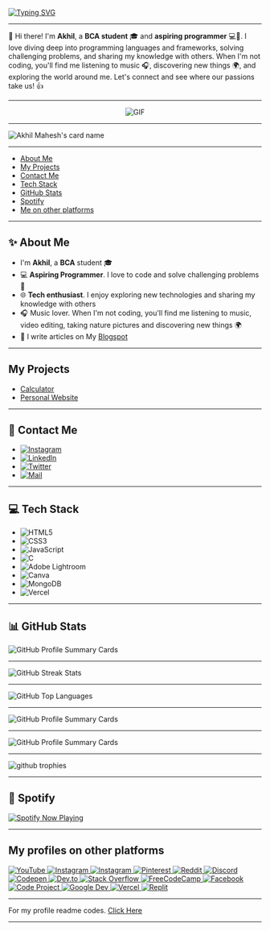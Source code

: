 <a href="https://itzmeakhilmahesh.blogspot.com/"><img src="https://readme-typing-svg.herokuapp.com?font=Righteous&size=42&duration=2500&pause=1000&color=03F700&width=440&height=100&lines=Hey+Folks+%F0%9F%91%8B;Welcome+to+my+profile;Don't+forget+to;Follow+%26+Star+my+repos" alt="Typing SVG" /></a>
<hr>
<p>👋 Hi there! I'm <b>Akhil</b>, a <strong>BCA student</strong> 🎓 and <strong>aspiring programmer</strong> 💻🚀. I love diving deep into programming languages and frameworks, solving challenging problems, and sharing my knowledge with others. When I'm not coding, you'll find me listening to music 🎧, discovering new things 🌍, and exploring the world around me. Let's connect and see where our passions take us! 👍</p>
<hr>
<p align="center">
<a href="https://itzmeakhilmahesh.blogspot.com/"></a><img src="https://media.giphy.com/media/SWoSkN6DxTszqIKEqv/giphy.gif" alt="GIF">
</p>
<hr>
<a href="https://itzmeakhilmahesh.blogspot.com/"></a><img src="https://cardivo.vercel.app/api?name=Akhil%20Mahesh&amp;description=I%27m%20Akhil%20Mahesh%2C%20a%20BCA%20student%20and%20aspiring%20programmer%20.%20I%20love%20diving%20deep%20into%20programming%20languages%20and%20frameworks%2C%20solving%20challenging%20problems%2C%20and%20sharing%20my%20knowledge%20with%20others.%20When%20I%27m%20not%20coding%2C%20you%27ll%20find%20me%20listening%20to%20music%2C%20discovering%20new%20things%2C%20and%20exploring%20the%20world%20around%20me.%20Let%27s%20connect%20and%20see%20where%20our%20passions%20take%20us!&amp;image=https://telegra.ph/file/a7ac4822c446471d4c4dc.jpg&amp;backgroundColor=%23ffffff&amp;pattern=ticTacToe&amp;iconColor=%23e64a19&amp;fontColor=F7F7F7FF&amp;site=https%3A%2F%2Fitzmeakhilmahesh.blogspot.com&amp;colorPattern=%231abc9c&amp;opacity=0&amp;instagram=@akhi_akxu&amp;linkedin=akhil-mahesh01&amp;github=Akhil-Mahesh&amp;twitter=@akhi_akxu&amp;disableAnimation=false" alt="Akhil Mahesh's card name">
<hr>
<nav>
    <ul>
        <li><a href="#about">About Me</a></li>
        <li><a href="#projects">My Projects</a></li>
        <li><a href="#contact">Contact Me</a></li>
        <li><a href="#stack">Tech Stack</a></li>
        <li><a href="#stats">GitHub Stats</a></li>
        <li><a href="#spotify">Spotify</a></li>
        <li><a href="#platforms">Me on other platforms</a></li>
    </ul>
</nav>
<hr>
<section id="about">
<h2>✨ About Me</h2>
<p>
<ul>
<li>I'm <b>Akhil</b>, a <b>BCA</b> student 🎓</li>
<li>💻 <b>Aspiring Programmer</b>. I love to code and solve challenging problems 🚀</li>
<li>🌐 <b>Tech enthusiast</b>. I enjoy exploring new technologies and sharing my knowledge with others</li>
<li>🎧 Music lover. When I'm not coding, you'll find me listening to music, video editing, taking nature pictures  and discovering new things 🌍</li>
<li>📝 I write articles on My <a href="https://itzmeakhilmahesh.blogspot.com/">Blogspot</a></li>
</ul>
</p>
</section>
<hr>
<section id="projects">
<h2>My Projects</h2>
<p>
<ul>
    <li><a href="https://github.com/Akhil-Mahesh/Calculator">Calculator</a></li>
    <li><a href="https://github.com/Akhil-Mahesh/Personal-Website">Personal Website</a></li>
    </ul>
</p>
</section>
<hr>
<section id="contact">
<h2>💌 Contact Me</h2>
<ul>
    <li><a href="https://www.instagram.com/akhi_akxu/">
  <img src="https://img.shields.io/badge/Instagram-@akhi__akxu-hotpink?style=plastic&logo=instagram" alt="Instagram">
</a></li>
<li><a href="https://www.linkedin.com/in/akhil-mahesh01">
  <img src="https://img.shields.io/badge/LinkedIn-Akhil%20Mahesh-blue?style=plastic&logo=linkedin" alt="LinkedIn">
</a></li>
<li><a href="https://twitter.com/akhi_akxu?t=Om1uDPCbFowsnefxqfnDmQ&s=09">
  <img src="https://img.shields.io/badge/Twitter-%40akhi__akxu-blue?style=plastic&logo=twitter" alt="Twitter">
</a></li>
<li><a href="mailto:akhilmahesh012@gmail.com">
  <img src="https://img.shields.io/badge/Mail-akhilmahesh012%40gmail.com-c14438?style=plastic&logo=gmail&logoColor=white" alt="Mail">
</a></li>
</ul>
</section>
<hr>
<section id="stack">
<h2>💻 Tech Stack</h2>
<ul>
<li><img src="https://img.shields.io/badge/html5-%23E34F26.svg?style=plastic&amp;logo=html5&amp;logoColor=white" alt="HTML5"></li>
<li><img src="https://img.shields.io/badge/css3-%231572B6.svg?style=plastic&amp;logo=css3&amp;logoColor=white" alt="CSS3"></li>
<li><img src="https://img.shields.io/badge/javascript-%23323330.svg?style=plastic&amp;logo=javascript&amp;logoColor=%23F7DF1E" alt="JavaScript"></li>
<li><img src="https://img.shields.io/badge/c-%2300599C.svg?style=plastic&amp;logo=c&amp;logoColor=white" alt="C"></li>
<li><img src="https://img.shields.io/badge/Adobe%20Lightroom-31A8FF.svg?style=plastic&amp;logo=Adobe%20Lightroom&amp;logoColor=white" alt="Adobe Lightroom"></li>
<li><img src="https://img.shields.io/badge/Canva-%2300C4CC.svg?style=plastic&amp;logo=Canva&amp;logoColor=white" alt="Canva"></li>
<li><img src="https://img.shields.io/badge/MongoDB-%234ea94b.svg?style=plastic&amp;logo=mongodb&amp;logoColor=white" alt="MongoDB"></li>
<li><img src="https://img.shields.io/badge/vercel-%23000000.svg?style=plastic&amp;logo=vercel&amp;logoColor=white" alt="Vercel"></li>
</ul>
</section>
<hr>
<section id="stats">
<h2>📊 GitHub Stats</h2>
<img src="http://github-profile-summary-cards.vercel.app/api/cards/profile-details?username=Akhil-Mahesh&theme=tokyonight" alt="GitHub Profile Summary Cards">
<br><hr>
<img src="https://github-readme-streak-stats.herokuapp.com/?user=Akhil-mahesh&theme=midnight-purple&hide_border=false" alt="GitHub Streak Stats">
<br><hr>
<img src="https://github-readme-stats.vercel.app/api/top-langs/?username=Akhil-mahesh&theme=midnight-purple&hide_border=false&include_all_commits=true&count_private=true&layout=compact" alt="GitHub Top Languages">
<br><hr>
<img src="http://github-profile-summary-cards.vercel.app/api/cards/stats?username=Akhil-Mahesh&theme=tokyonight" alt="GitHub Profile Summary Cards">
<br><hr>
<img src="http://github-profile-summary-cards.vercel.app/api/cards/productive-time?username=Akhil-Mahesh&theme=tokyonight&utcOffset=8" alt="GitHub Profile Summary Cards">
<br><hr>
<img src="https://github-profile-trophy.vercel.app/?username=Akhil-mahesh&theme=tokyonight&no-frame=false&no-bg=true&margin-w=4" alt="github trophies" />
</section>
<hr>
<section id="spotify">
<h2>🎵 Spotify</h2>
<a href="https://spotify-github-profile.vercel.app/api/view.svg?uid=31gvkj7oelt5axfiwpjew4l6gcwi&redirect=true">  
  <img src="https://spotify-github-profile.vercel.app/api/view.svg?uid=31gvkj7oelt5axfiwpjew4l6gcwi&cover_image=true&theme=novatorem&show_offline=false&background_color=121212&interchange=true&bar_color=0000ff&bar_color_cover=false" alt="Spotify Now Playing" />  
</a>
</section>
<hr>
<section id="platforms">
<h2>My profiles on other platforms</h2>
<!-- YouTube -->
<a href="https://www.youtube.com/AlonePhilic">
  <img src="https://img.shields.io/badge/YouTube-AlonePhilic-red?style=plastic&logo=youtube" alt="YouTube">
</a>
<!-- Instagram 2 -->
<a href="https://www.instagram.com/alone.philic/">
  <img src="https://img.shields.io/badge/Instagram-@alone.philic-hotpink?style=plastic&logo=instagram" alt="Instagram">
</a>
<!-- Instagram 3 -->
<a href="https://www.instagram.com/itzme_lucifer/">
  <img src="https://img.shields.io/badge/Instagram-@itzme__lucifer-hotpink?style=plastic&logo=instagram" alt="Instagram">
</a>
<!-- Pinterest -->
<a href="https://www.pinterest.com/alonephilic/">
  <img src="https://img.shields.io/badge/Pinterest-AlonePhilic-red?style=plastic&logo=pinterest" alt="Pinterest">
</a>
<!-- Reddit -->
<a href="https://www.reddit.com/AlonePhilic">
  <img src="https://img.shields.io/badge/Reddit-u%2FAlonePhilic-orange?style=plastic&logo=reddit" alt="Reddit">
</a>
<!-- Discord -->
<a href="https://discord.com/users/1066242357793656842">
  <img src="https://img.shields.io/badge/Discord-AlonePhilic%236969-blueviolet?style=plastic&logo=discord" alt="Discord">
</a>
<!-- Codepen -->
<a href="https://codepen.io/Akhil-Mahesh">
  <img src="https://img.shields.io/badge/Codepen-Akhil--Mahesh-blue?style=plastic&logo=codepen" alt="Codepen">
</a>
<!-- Dev.to -->
<a href="https://dev.to/akhil-mahesh">
  <img src="https://img.shields.io/badge/Dev.to-akhil--mahesh-0A0A0A?style=plastic&logo=dev.to&logoColor=white" alt="Dev.to">
</a>
<!-- Stackoverflow -->
<a href="https://stackoverflow.com/users/21802386/akhil-mahesh?tab=profile">
  <img src="https://img.shields.io/badge/Stack%20Overflow-akhil--mahesh-f48024?style=plastic&logo=stackoverflow&logoColor=white" alt="Stack Overflow">
</a>
<!-- Freecodecamp -->
<a href="https://www.freecodecamp.org/AlonePhilic">
  <img src="https://img.shields.io/badge/FreeCodeCamp-AlonePhilic-0A0A23?style=plastic&logo=freecodecamp&logoColor=white" alt="FreeCodeCamp">
</a>
<!-- Facebook -->
<a href="https://www.facebook.com/akhilmahesh01?mibextid=ZbWKwL">
  <img src="https://img.shields.io/badge/Facebook-akhilmahesh01-1877f2?style=plastic&logo=facebook&logoColor=white" alt="Facebook">
</a>
<!-- Code Project -->
<a href="https://www.codeproject.com/Members/Akhil-Mahesh">
  <img src="https://img.shields.io/badge/Code%20Project-Akhil--Mahesh-333333?style=plastic&logo=codeproject&logoColor=white" alt="Code Project">
</a>
<!-- Google Dev -->
<a href="https://g.dev/akhilmahesh">
  <img src="https://img.shields.io/badge/Google%20Dev-Akhil%20Mahesh-0F9D58?style=plastic&logo=google&logoColor=white" alt="Google Dev">
</a>
<!-- Vercel -->
<a href="https://vercel.com/akhil-mahesh">
  <img src="https://img.shields.io/badge/Vercel-akhil--mahesh-black?style=plastic&logo=vercel" alt="Vercel">
</a>
<!-- Replit -->
<a href="https://replit.com/@Akhil-Mahesh">
  <img src="https://img.shields.io/badge/Replit-Akhil--Mahesh-darkblue?style=plastic&logo=replit" alt="Replit">
</a>
</section>
<hr>
<p > For my profile readme codes. <a href="https://github.com/Akhil-Mahesh/Akhil-Mahesh/tree/alone-patch/Codes">Click Here</a></p>
<hr>
<!-- Conclusion --> 
 <!-- Last edited: 15/05/2023 --> 
 <!-- Older Version Readme codes in repo go check it out --> 
 <!-- Don't forget to give a star. -->
